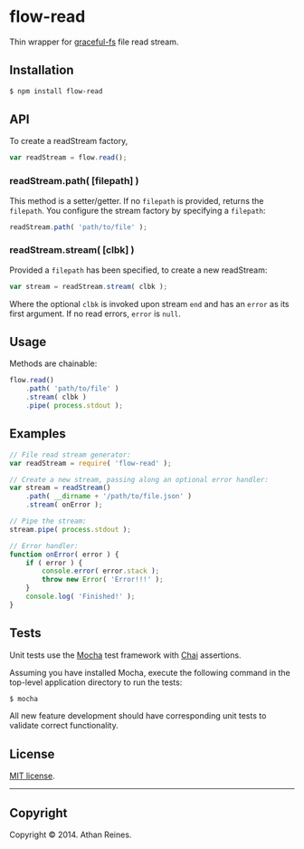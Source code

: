 flow-read
=========

Thin wrapper for [graceful-fs](https://github.com/isaacs/node-graceful-fs) file read stream.


## Installation

``` bash
$ npm install flow-read
```

## API

To create a readStream factory,

``` javascript
var readStream = flow.read();
```

### readStream.path( [filepath] )

This method is a setter/getter. If no `filepath` is provided, returns the `filepath`. You configure the stream factory by specifying a `filepath`:

``` javascript
readStream.path( 'path/to/file' );
```

### readStream.stream( [clbk] )

Provided a `filepath` has been specified, to create a new readStream:

``` javascript
var stream = readStream.stream( clbk );
```

Where the optional `clbk` is invoked upon stream `end` and has an `error` as its first argument. If no read errors, `error` is `null`.


## Usage

Methods are chainable:

``` javascript
flow.read()
	.path( 'path/to/file' )
	.stream( clbk )
	.pipe( process.stdout );
``` 


## Examples

``` javascript
// File read stream generator:
var readStream = require( 'flow-read' );

// Create a new stream, passing along an optional error handler:
var stream = readStream()
	.path( __dirname + '/path/to/file.json' )
	.stream( onError );

// Pipe the stream:
stream.pipe( process.stdout );

// Error handler:
function onError( error ) {
	if ( error ) {
		console.error( error.stack );
		throw new Error( 'Error!!!' );
	}
	console.log( 'Finished!' );
}
```

## Tests

Unit tests use the [Mocha](http://visionmedia.github.io/mocha) test framework with [Chai](http://chaijs.com) assertions.

Assuming you have installed Mocha, execute the following command in the top-level application directory to run the tests:

``` bash
$ mocha
```

All new feature development should have corresponding unit tests to validate correct functionality.


## License

[MIT license](http://opensource.org/licenses/MIT). 


---
## Copyright

Copyright &copy; 2014. Athan Reines.

